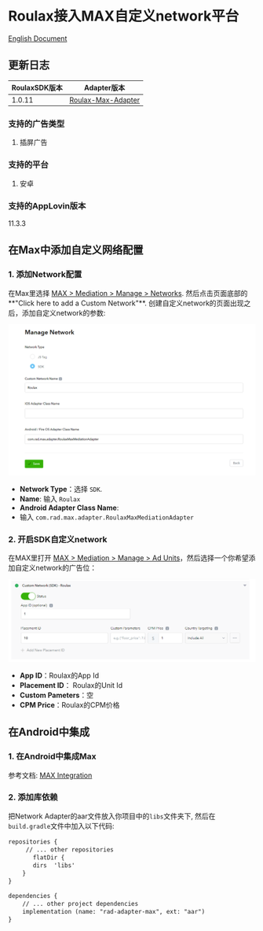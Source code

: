 # Roulax接入MAX自定义network平台

[English Document](RSDK-MAX-English.md)

## 更新日志
| RoulaxSDK版本 | Adapter版本 |
|--|--|
| 1.0.11 | [Roulax-Max-Adapter](https://github.com/RoulaxTeam/Roulax-Android-SDK/releases/download/network_max/rad-adapter-max.aar) |

### 支持的广告类型

1. 插屏广告

### 支持的平台

1. 安卓

### 支持的AppLovin版本

11.3.3

## 在Max中添加自定义网络配置

### 1. 添加Network配置

在Max里选择 [MAX > Mediation > Manage > Networks](https://dash.applovin.com/o/mediation/networks/). 然后点击页面底部的**"Click here to add a Custom Network"**. 创建自定义network的页面出现之后，添加自定义network的参数:

![avatar](pic1.png)

- **Network Type**：选择 `SDK`.
- **Name**: 输入 `Roulax`
- **Android Adapter Class Name**:
- 输入 `com.rad.max.adapter.RoulaxMaxMediationAdapter`

### 2. 开启SDK自定义network

在MAX里打开 [MAX > Mediation > Manage > Ad Units](https://dash.applovin.com/o/mediation/ad_units/)，然后选择一个你希望添加自定义network的广告位：

![avatar](pic2.png)

- **App ID**：Roulax的App Id
- **Placement ID**： Roulax的Unit Id
- **Custom Pameters**：空
- **CPM Price**：Roulax的CPM价格

## 在Android中集成

### 1. 在Android中集成Max

参考文档: [MAX Integration](https://dash.applovin.com/documentation/mediation/android/getting-started/integration)

### 2. 添加库依赖

把Network Adapter的aar文件放入你项目中的`libs`文件夹下, 然后在`build.gradle`文件中加入以下代码:

```
repositories {  
     // ... other repositories
       flatDir {
	   dirs  'libs'
	}
}
```

```
dependencies {  
    // ... other project dependencies
    implementation (name: "rad-adapter-max", ext: "aar")
}
```

